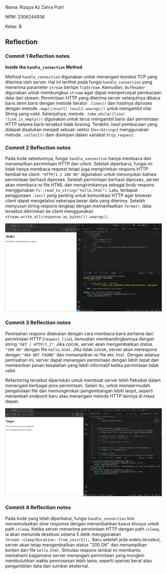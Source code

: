 Nama: Rizqya Az Zahra Putri

NPM: 2306244936

Kelas: B

## Reflection
### Commit 1 Reflection notes
**Inside the `handle_connection` Method**

Method `handle_connection` digunakan untuk menangani koneksi TCP yang diterima oleh server. Hal ini terlihat pada fungsi `handle_connection` yang menerima parameter `stream` bertipe `TcpStream`. Kemudian, `BufReader` digunakan untuk membungkus `stream` agar dapat mempercepat pembacaan data dari stream. Permintaan HTTP yang diterima server selanjutnya dibaca baris demi baris dengan metode iterator `.lines()` dan hasilnya diproses dengan metode `.map(|result| result.unwrap())` untuk mengambil nilai String yang valid. Selanjutnya, metode `.take_while(|line| !line.is_empty())` digunakan untuk terus mengambil baris dari permintaan HTTP selama baris tersebut tidak kosong. Terakhir, hasil pembacaan yang didapat disatukan menjadi sebuah vektor (`Vec<String>`) menggunakan metode `.collect()` dam disimpan dalam variabel `http_request`.

### Commit 2 Reflection notes
Pada kode sebelumnya, fungsi `handle_connection` hanya membaca dan menampilkan permintaan HTTP dari _client_. Setelah diperbarui, fungsi ini tidak hanya membaca request tetapi juga mengirimkan respons HTTP kembali ke client. `"HTTP/1.1 200 OK"` digunakan untuk menunjukan bahwa permintaan berhasil diproses. Setelah permintaan berhasil diproses, server akan membaca isi file HTML dan mengirimkannya sebagai _body_ respons menggunakan `fs::read_to_string("hello.html")`. Lalu, terdapat penggunaan `.len()` yang penting untuk komunikasi HTTP agar browser _client_ dapat mengetahui seberapa besar data yang diterima. Setelah menyusun string respons lengkap dengan memanfaatkan `format!`, data tersebut dikirimkan ke _client_ menggunakan `stream.write_all(response.as_bytes()).unwrap()`.

![Commit 2 screen capture](/assets/images/commit2.png)

### Commit 3 Reflection notes
Pemisahan respons dilakukan dengan cara membaca baris pertama dari permintaan HTTP (`request_line`), kemudian membandingkannya dengan string `"GET / HTTP/1.1"`. Jika cocok, server akan mengembalikan status `"200 OK"` dengan file `hello.html`. Jika tidak cocok, server akan merespons dengan `"404 NOT FOUND"` dan menampilkan isi file `404.html`. Dengan adanya pemisahan ini, server dapat menangani permintaan dengan lebih tepat dan memberikan pesan kesalahan yang lebih informatif ketika permintaan tidak valid.

Refactoring tersebut diperlukan untuk membuat server lebih fleksibel dalam menangani berbagai jenis permintaan. Selain itu, untuk mempermudah pengelolaan file dan memungkinkan pengembangan lebih lanjut, seperti menambah _endpoint_ baru atau menangani metode HTTP lainnya di masa depan. 

![Commit 3 screen capture](/assets/images/commit3.png)

### Commit 4 Reflection notes
Pada kode yang telah diperbarui, fungsi `handle_connection` kini mensimulasikan _slow response_ dengan menambahkan kasus khusus untuk path `/sleep`. Ketika server menerima permintaan HTTP dengan path `/sleep`, ia akan menunda eksekusi selama 5 detik menggunakan `thread::sleep(Duration::from_secs(5));`. Baru setelah jeda waktu tersebut, server akan tetap mengembalikan status "200 OK" dan menampilkan konten dari file `hello.html`. Simulasi respons lambat ini membantu memahami bagaimana server menangani permintaan yang mungkin membutuhkan waktu pemrosesan lebih lama, seperti operasi berat atau pengambilan data dari sumber eksternal.